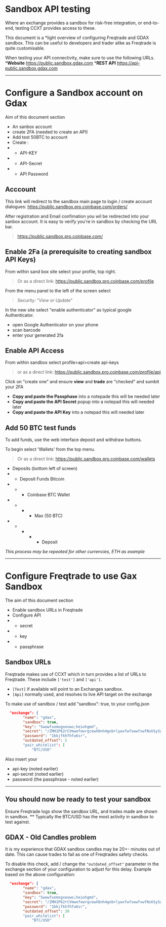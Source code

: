 # Sandbox API testing

Where an exchange provides a sandbox for risk-free integration, or end-to-end, testing CCXT provides access to these.

This document is a *light overview of configuring Freqtrade and GDAX sandbox.
This can be useful to developers and trader alike as Freqtrade is quite customisable.

When testing your API connectivity, make sure to use the following URLs.
***Website**
https://public.sandbox.gdax.com
***REST API**
https://api-public.sandbox.gdax.com

---

# Configure a Sandbox account on Gdax

Aim of this document section

- An sanbox account
- create 2FA (needed to create an API)
- Add test 50BTC to account 
- Create :
- - API-KEY
- - API-Secret
- - API Password

## Acccount

This link will redirect to the sandbox main page to login / create account dialogues:
https://public.sandbox.pro.coinbase.com/orders/

After registration and Email confimation you wil be redirected into your sanbox account.  It is easy to verify you're in sandbox by checking the URL bar.
> https://public.sandbox.pro.coinbase.com/

## Enable 2Fa (a prerequisite to creating sandbox API Keys)

From within sand box site select your profile, top right.
>Or as a direct link: https://public.sandbox.pro.coinbase.com/profile

From the menu panel to the left of the screen select

> Security: "*View or Update*"

In the new site select "enable authenticator" as typical google Authenticator.

- open Google Authenticator on your phone
- scan barcode
- enter your generated 2fa

## Enable API Access

From within sandbox select profile>api>create api-keys
>or as a direct link: https://public.sandbox.pro.coinbase.com/profile/api

Click on "create one" and ensure  **view** and **trade**  are "checked" and sumbit your 2FA

- **Copy and paste the Passphase** into a notepade this will be needed later
- **Copy and paste the API Secret** popup into a notepad this will needed later
- **Copy and paste the API Key** into a notepad this will needed later

## Add 50 BTC test funds

To add funds, use the web interface deposit and withdraw buttons.

To begin select 'Wallets' from the top menu.
> Or as a direct link: https://public.sandbox.pro.coinbase.com/wallets

- Deposits (bottom left of screen)
- - Deposit Funds Bitcoin
- - - Coinbase BTC Wallet
- - - - Max (50 BTC)
- - - - - Deposit

*This process may be repeated for other currencies, ETH as example*

---

# Configure Freqtrade to use Gax Sandbox 

The aim of this document section

- Enable sandbox URLs in Freqtrade
- Configure API
- - secret
- - key
- - passphrase
 
## Sandbox URLs

Freqtrade makes use of CCXT which in turn provides a list of URLs to Freqtrade.
These include `['test']` and `['api']`.

- `[Test]` if available will point to an Exchanges sandbox. 
- `[Api]` normally used, and resolves to live API target on the exchange 

To make use of sandbox / test add "sandbox": true, to your config.json

```json
  "exchange": {
        "name": "gdax",
        "sandbox": true,
        "key": "5wowfxemogxeowo;heiohgmd",
        "secret": "/ZMH1P62rCVmwefewrgcewX8nh4gob+lywxfwfxwwfxwfNsH1ySgvWCUR/w==",
        "password": "1bkjfkhfhfu6sr",
        "outdated_offset": 5
        "pair_whitelist": [
            "BTC/USD"
```

Also insert your 

- api-key  (noted earlier)
- api-secret (noted earlier)
- password (the passphrase - noted earlier)

---

## You should now be ready to test your sandbox

Ensure Freqtrade logs show the sandbox URL, and trades made are shown in sandbox.
** Typically the  BTC/USD has the most activity in sandbox to test against.

## GDAX - Old Candles problem

It is my experience that GDAX sandbox candles may be 20+- minutes out of date. This can cause trades to fail as one of Freqtrades safety checks.

To disable this check, add / change the `"outdated_offset"` parameter in the exchange section of your configuration to adjust for this delay.
Example based on the above configuration:

```json
  "exchange": {
        "name": "gdax",
        "sandbox": true,
        "key": "5wowfxemogxeowo;heiohgmd",
        "secret": "/ZMH1P62rCVmwefewrgcewX8nh4gob+lywxfwfxwwfxwfNsH1ySgvWCUR/w==",
        "password": "1bkjfkhfhfu6sr",
        "outdated_offset": 30
        "pair_whitelist": [
            "BTC/USD"
```
